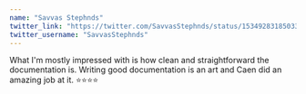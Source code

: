 ```yaml
---
name: "Savvas Stephnds"
twitter_link: "https://twitter.com/SavvasStephnds/status/1534928318503391233?ref_src=twsrc%5Etfw"
twitter_username: "SavvasStephnds"
---
```


What I&#39;m mostly impressed with is how clean and straightforward the documentation is. Writing good documentation is an art and Caen did an amazing job at it. ⭐️⭐️⭐️⭐️
